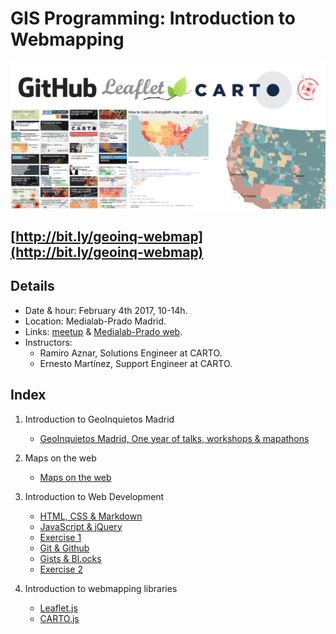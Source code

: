 # GIS Programming: Introduction to Webmapping

![img](img/webmapping.png)

## [http://bit.ly/geoinq-webmap](http://bit.ly/geoinq-webmap)

## Details


* Date & hour: February 4th 2017, 10-14h.
* Location: Medialab-Prado Madrid.
* Links: [meetup](https://www.meetup.com/es-ES/Geoinquietos-MAD/events/236640373/) & [Medialab-Prado web](http://medialab-prado.es/article/programacion-gis-i-webmapping).
* Instructors:
  * Ramiro Aznar, Solutions Engineer at CARTO.
  * Ernesto Martínez, Support Engineer at CARTO.


## Index

1. Introduction to GeoInquietos Madrid
	* [GeoInquietos Madrid, One year of talks, workshops & mapathons](https://docs.google.com/presentation/d/1vooAgHK7-TDK6oLRKItx9d-pxvAtkc4CXdaEs2E1c1s/edit?usp=sharing)

2. Maps on the web
	* [Maps on the web](https://docs.google.com/presentation/d/11OvKr9PNxIurWCe3Q9ahy92YQyJ4K0vRtNWQY8xbnq0/edit?usp=sharing)

3. Introduction to Web Development

	* [HTML, CSS & Markdown](secciones/html.md)
	* [JavaScript & jQuery](secciones/javascript.md)
	* [Exercise 1](secciones/exercise1.md)
	* [Git & Github](secciones/git.md)
	* [Gists & Bl.ocks](secciones/gist.md)
	* [Exercise 2](secciones/exercise2.md)


4. Introduction to webmapping libraries

	* [Leaflet.js](secciones/leaflet.md)
	* [CARTO.js](secciones/carto.md)

  
